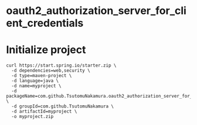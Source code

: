 # oauth2_authorization_server_for_client_credentials



# Initialize project
```
curl https://start.spring.io/starter.zip \
  -d dependencies=web,security \
  -d type=maven-project \
  -d language=java \
  -d name=myproject \
  -d packageName=com.github.TsutomuNakamura.oauth2_authorization_server_for_client_credentials \
  -d groupId=com.github.TsutomuNakamura \
  -d artifactId=myproject \
  -o myproject.zip
```

